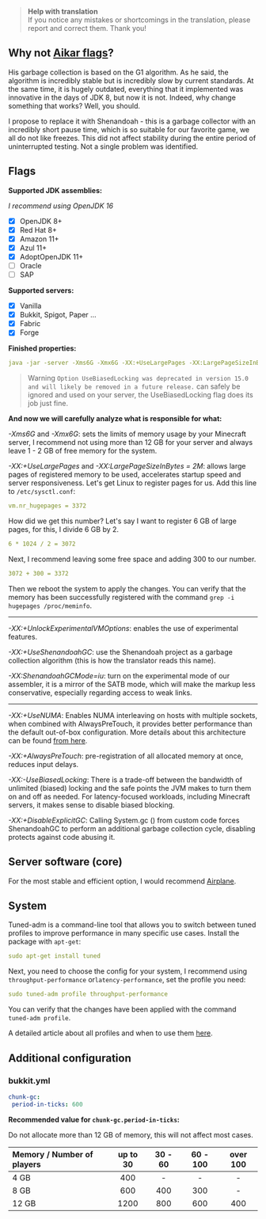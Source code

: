> **Help with translation**  
> If you notice any mistakes or shortcomings in the translation, please report and correct them. Thank you!

## Why not [Aikar flags](https://aikar.co/2018/07/02/tuning-the-jvm-g1gc-garbage-collector-flags-for-minecraft/)?

His garbage collection is based on the G1 algorithm. As he said, the algorithm is incredibly stable but is incredibly slow by current standards. At the same time, it is hugely outdated, everything that it implemented was innovative in the days of JDK 8, but now it is not. Indeed, why change something that works? Well, you should.

I propose to replace it with Shenandoah - this is a garbage collector with an incredibly short pause time, which is so suitable for our favorite game, we all do not like freezes. This did not affect stability during the entire period of uninterrupted testing. Not a single problem was identified.

## Flags

**Supported JDK assemblies:**

*I recommend using OpenJDK 16*

- [x] OpenJDK 8+
- [x] Red Hat 8+
- [x] Amazon 11+
- [x] Azul 11+
- [x] AdoptOpenJDK 11+
- [ ] Oracle
- [ ] SAP

**Supported servers:**

- [x] Vanilla
- [x] Bukkit, Spigot, Paper ...
- [x] Fabric
- [x] Forge

**Finished properties:**

```yml
java -jar -server -Xms6G -Xmx6G -XX:+UseLargePages -XX:LargePageSizeInBytes=2M -XX:+UnlockExperimentalVMOptions -XX:+UseShenandoahGC -XX:ShenandoahGCMode=iu -XX:+UseNUMA -XX:+AlwaysPreTouch -XX:-UseBiasedLocking -XX:+DisableExplicitGC -Dfile.encoding=UTF-8 launcher-airplane.jar --nogui
```

> Warning `Option UseBiasedLocking was deprecated in version 15.0 and will likely be removed in a future release.` can safely be ignored and used on your server, the UseBiasedLocking flag does its job just fine.

**And now we will carefully analyze what is responsible for what:**

 *-Xms6G* and *-Xmx6G*: sets the limits of memory usage by your Minecraft server, I recommend not using more than 12 GB for your server and always leave 1 - 2 GB of free memory for the system.

 *-XX:+UseLargePages* and *-XX:LargePageSizeInBytes = 2M*: allows large pages of registered memory to be used, accelerates startup speed and server responsiveness.  Let's get Linux to register pages for us.  Add this line to `/etc/sysctl.conf`:

```yml
vm.nr_hugepages = 3372
```

How did we get this number?  Let's say I want to register 6 GB of large pages, for this, I divide 6 GB by 2.

```yml
6 * 1024 / 2 = 3072
```

Next, I recommend leaving some free space and adding 300 to our number.

```yml
3072 + 300 = 3372
```

Then we reboot the system to apply the changes. You can verify that the memory has been successfully registered with the command `grep -i hugepages /proc/meminfo`.

---
*-XX:+UnlockExperimentalVMOptions*: enables the use of experimental features.

*-XX:+UseShenandoahGC*: use the Shenandoah project as a garbage collection algorithm (this is how the translator reads this name).

*-XX:ShenandoahGCMode=iu*: turn on the experimental mode of our assembler, it is a mirror of the SATB mode, which will make the markup less conservative, especially regarding access to weak links.

---
*-XX:+UseNUMA*: Enables NUMA interleaving on hosts with multiple sockets, when combined with AlwaysPreTouch, it provides better performance than the default out-of-box configuration.  More details about this architecture can be found [from here](https://en.wikipedia.org/wiki/Non-uniform_memory_access).

*-XX:+AlwaysPreTouch*: pre-registration of all allocated memory at once, reduces input delays.

*-XX:-UseBiasedLocking*: There is a trade-off between the bandwidth of unlimited (biased) locking and the safe points the JVM makes to turn them on and off as needed. For latency-focused workloads, including Minecraft servers, it makes sense to disable biased blocking.

*-XX:+DisableExplicitGC*: Calling System.gc () from custom code forces ShenandoahGC to perform an additional garbage collection cycle, disabling protects against code abusing it.

## Server software (core)

For the most stable and efficient option, I would recommend [Airplane](https://github.com/TECHNOVE/Airplane).

## System

Tuned-adm is a command-line tool that allows you to switch between tuned profiles to improve performance in many specific use cases.  Install the package with `apt-get`:

```yml
sudo apt-get install tuned
```

Next, you need to choose the config for your system, I recommend using `throughput-performance` or`latency-performance`, set the profile you need:

```yml
sudo tuned-adm profile throughput-performance
```

You can verify that the changes have been applied with the command `tuned-adm profile`.

A detailed article about all profiles and when to use them [here](https://access.redhat.com/documentation/en-us/red_hat_enterprise_linux/7/html/performance_tuning_guide/sect-red_hat_enterprise_linux-performance_tuning_guide-tool_reference-tuned_adm).

## Additional configuration

### bukkit.yml

```yml
chunk-gc:
 period-in-ticks: 600
```

**Recommended value for `chunk-gc.period-in-ticks`:**

Do not allocate more than 12 GB of memory, this will not affect most cases.

| Memory / Number of players | up to 30 | 30 - 60 | 60 - 100 | over 100 |
| :--- | :---: | :---: | :---: | :---: |
| 4 GB | 400 | - | - | - |
| 8 GB | 600 | 400 | 300 | - |
| 12 GB | 1200 | 800 | 600 | 400 |
